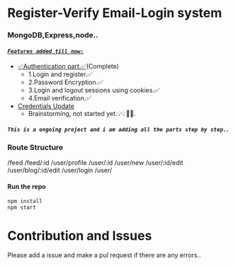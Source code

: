 # Register-Verify Email-Login system<br>

### MongoDB,Express,node..<br>

#### <u>_`Features added till now:`_</u><br>
  * <u>✅Authentication part.✅</u>(Complete)<br>
    * 1.Login and register.✅<br>
    * 2.Password Encryption.✅<br>
    * 3.Login and logout sessions using cookies.✅<br>
    * 4.Email verification.✅<br>
  * <u>Credentials Update</u><br>
    * Brainstorming, not started yet.💡💡🤔🤔.<br>
 

#### _`This is a ongoing project and i am adding all the parts step by step..`_

### Route Structure
/feed
/feed/:id
/user/profile
/user/:id
/user/new
/user/:id/edit
/user/blog/:id/edit
/user/login
/user/

#### Run the repo <br>

<code>npm install</code><br>
<code>npm start</code><br>

# Contribution and Issues
Please add a issue and make a pul request if there are any errors..
